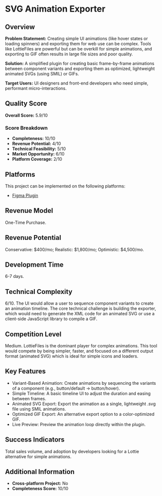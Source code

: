 # SVG Animation Exporter

## Overview
**Problem Statement:** Creating simple UI animations (like hover states or loading spinners) and exporting them for web use can be complex. Tools like LottieFiles are powerful but can be overkill for simple animations, and exporting to GIF often results in large file sizes and poor quality.

**Solution:** A simplified plugin for creating basic frame-by-frame animations between component variants and exporting them as optimized, lightweight animated SVGs (using SMIL) or GIFs.

**Target Users:** UI designers and front-end developers who need simple, performant micro-interactions.

## Quality Score
**Overall Score:** 5.9/10

### Score Breakdown
- **Completeness:** 10/10
- **Revenue Potential:** 4/10
- **Technical Feasibility:** 5/10
- **Market Opportunity:** 6/10
- **Platform Coverage:** 2/10

## Platforms
This project can be implemented on the following platforms:
- [Figma Plugin](./platforms/figma-plugin/)

## Revenue Model
One-Time Purchase.

## Revenue Potential
Conservative: $400/mo; Realistic: $1,800/mo; Optimistic: $4,500/mo.

## Development Time
6-7 days.

## Technical Complexity
6/10. The UI would allow a user to sequence component variants to create an animation timeline. The core technical challenge is building the exporter, which would need to generate the XML code for an animated SVG or use a client-side JavaScript library to compile a GIF.

## Competition Level
Medium. LottieFiles is the dominant player for complex animations. This tool would compete by being simpler, faster, and focused on a different output format (animated SVG) which is ideal for simple icons and loaders.

## Key Features
- Variant-Based Animation: Create animations by sequencing the variants of a component (e.g., button/default -> button/hover).
- Simple Timeline: A basic timeline UI to adjust the duration and easing between frames.
- Animated SVG Export: Export the animation as a single, lightweight .svg file using SMIL animations.
- Optimized GIF Export: An alternative export option to a color-optimized GIF.
- Live Preview: Preview the animation loop directly within the plugin.

## Success Indicators
Total sales volume, and adoption by developers looking for a Lottie alternative for simple animations.

## Additional Information
- **Cross-platform Project:** No
- **Completeness Score:** 10/10
